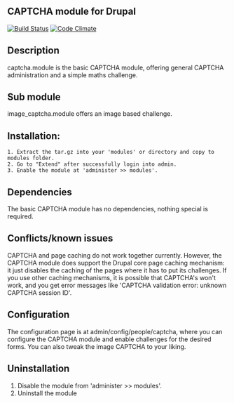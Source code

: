 CAPTCHA module for Drupal
---------------------------
[![Build Status](https://travis-ci.org/chuva-inc/captcha.svg?branch=8.x-1.x)](https://travis-ci.org/chuva-inc/captcha)
[![Code Climate](https://codeclimate.com/github/chuva-inc/captcha/badges/gpa.svg)](https://codeclimate.com/github/chuva-inc/captcha)

Description
------------
captcha.module is the basic CAPTCHA module, offering general CAPTCHA
administration and a simple maths challenge.

Sub module 
---------
image_captcha.module offers an image based challenge.

Installation:
--------------
	1. Extract the tar.gz into your 'modules' or directory and copy to modules folder.
	2. Go to "Extend" after successfully login into admin.
	3. Enable the module at 'administer >> modules'.	   	

Dependencies
------------
  The basic CAPTCHA module has no dependencies, nothing special is required.

Conflicts/known issues
-----------------------
  CAPTCHA and page caching do not work together currently.
  However, the CAPTCHA module does support the Drupal core page
  caching mechanism: it just disables the caching of the pages
  where it has to put its challenges.
  If you use other caching mechanisms, it is possible that CAPTCHA's
  won't work, and you get error messages like 'CAPTCHA validation
  error: unknown CAPTCHA session ID'.

Configuration
--------------
  The configuration page is at admin/config/people/captcha,
  where you can configure the CAPTCHA module
  and enable challenges for the desired forms.
  You can also tweak the image CAPTCHA to your liking.

Uninstallation
--------------
1. Disable the module from 'administer >> modules'.
2. Uninstall the module
